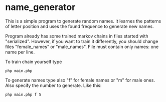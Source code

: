 # name_generator

This is a simple program to generate random names. It learnes the patterns of letter position and uses the found frequence to generate new names.

Program already has some trained markov chains in files started with "serialized". However, if you want to train it differently, you should change files "female_names" or "male_names". File must contain only names: one name per line.

To train chain yourself type
```
php main.php
```

To generate names type also "f" for female names or "m" for male ones. Also specify the number to generate. Like this:
```
php main.php f 5
```
